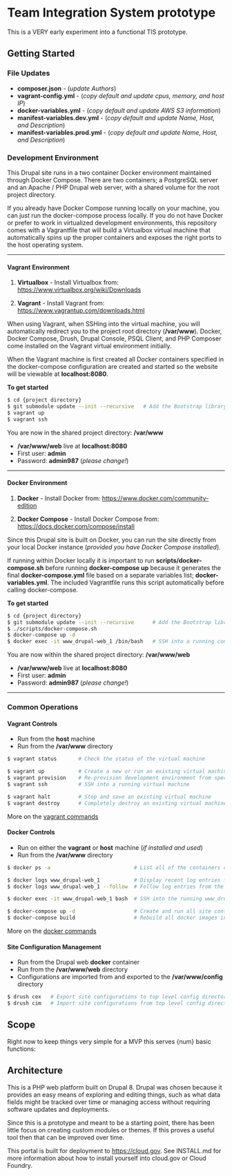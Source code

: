 # Team Integration System prototype

This is a VERY early experiment into a functional TIS prototype.


## Getting Started

### File Updates

* **composer.json** - (_update Authors_)
* **vagrant-config.yml** - (_copy default and update cpus, memory, and host IP_)
* **docker-variables.yml** - (_copy default and update AWS S3 information_)
* **manifest-variables.dev.yml** - (_copy default and update Name, Host, and Description_)
* **manifest-variables.prod.yml** - (_copy default and update Name, Host, and Description_)


### Development Environment

This Drupal site runs in a two container Docker environment maintained through
Docker Compose.  There are two containers; a PostgreSQL server and an Apache / PHP
Drupal web server, with a shared volume for the root project directory.

If you already have Docker Compose running locally on your machine, you can just
run the docker-compose process locally.  If you do not have Docker or prefer to
work in virtualized development environments, this repository comes with a
Vagrantfile that will build a Virtualbox virtual machine that automatically
spins up the proper containers and exposes the right ports to the host operating
system.


---
#### Vagrant Environment

1. **Virtualbox** - Install Virtualbox from: https://www.virtualbox.org/wiki/Downloads

2. **Vagrant** - Install Vagrant from: https://www.vagrantup.com/downloads.html

When using Vagrant, when SSHing into the virtual machine, you will automatically redirect
you to the project root directory (**/var/www**).  Docker, Docker Compose, Drush, Drupal
Console, PSQL Client, and PHP Composer come installed on the Vagrant virtual
environment initially.

When the Vagrant machine is first created all Docker containers specified in the
docker-compose configuration are created and started so the website will be viewable
at **localhost:8080**.

**To get started**

```bash
$ cd {project directory}
$ git submodule update --init --recursive   # Add the Bootstrap library to the project
$ vagrant up
$ vagrant ssh
```

You are now in the shared project directory: **/var/www**

* **/var/www/web** live at **localhost:8080**
* First user: **admin**
* Password:   **admin987** (_please change!_)


---
#### Docker Environment

1. **Docker** - Install Docker from: https://www.docker.com/community-edition

2. **Docker Compose** - Install Docker Compose from: https://docs.docker.com/compose/install

Since this Drupal site is built on Docker, you can run the site directly from
your local Docker instance (_provided you have Docker Compose installed_).

If running within Docker locally it is important to run **scripts/docker-compose.sh**
before running **docker-compose up** because it generates the final **docker-compose.yml**
file based on a separate variables list; **docker-variables.yml**.  The included
Vagrantfile runs this script automatically before calling docker-compose.

**To get started**

```bash
$ cd {project directory}
$ git submodule update --init --recursive      # Add the Bootstrap library to the project
$ ./scripts/docker-compose.sh
$ docker-compose up -d
$ docker exec -it www_drupal-web_1 /bin/bash   # SSH into a running container
```

You are now within the shared project directory: **/var/www/web**

* **/var/www/web** live at **localhost:8080**
* First user: **admin**
* Password:   **admin987** (_please change!_)


---
### Common Operations

#### Vagrant Controls

* Run from the **host** machine
* Run from the **/var/www** directory

```bash
$ vagrant status       # Check the status of the virtual machine

$ vagrant up           # Create a new or run an existing virtual machine
$ vagrant provision    # Re-provision development environment from specs in Vagrantfile
$ vagrant ssh          # SSH into a running virtual machine

$ vagrant halt         # Stop and save an existing virtual machine
$ vagrant destroy      # Completely destroy an existing virtual machine
```

More on the [vagrant commands](https://www.vagrantup.com/docs/cli/)


#### Docker Controls

* Run on either the **vagrant** or **host** machine (_if installed and used_)
* Run from the **/var/www** directory

```bash
$ docker ps -a                           # List all of the containers on the virtual machine

$ docker logs www_drupal-web_1           # Display recent log entries from the www_drupal-web_1 container
$ docker logs www_drupal-web_1 --follow  # Follow log entries from the www_drupal-web_1 container

$ docker exec -it www_drupal-web_1 bash  # SSH into the running www_drupal-web_1 container

$ docker-compose up -d                   # Create and run all site containers in the background
$ docker-compose build                   # Rebuild all docker images in the docker-compose file
```

More on the [docker commands](https://docs.docker.com/engine/reference/commandline/cli/)


#### Site Configuration Management

* Run from the Drupal web **docker** container
* Run from the **/var/www/web** directory
* Configurations are imported from and exported to the **/var/www/config** directory

```bash
$ drush cex   # Export site configurations to top level config directory
$ drush cim   # Import site configurations from top level config directory
```


## Scope

Right now to keep things very simple for a MVP this serves {num} basic functions:




## Architecture

This is a PHP web platform built on Drupal 8.  Drupal was chosen because it
provides an easy means of exploring and editing things, such as what data
fields might be tracked over time or managing access without requiring software
updates and deployments.

Since this is a prototype and meant to be a starting point, there has been
little focus on creating custom modules or themes.  If this proves a useful
tool then that can be improved over time.

This portal is built for deployment to https://cloud.gov.  See INSTALL.md for
more information about how to install yourself into cloud.gov or Cloud Foundry.

